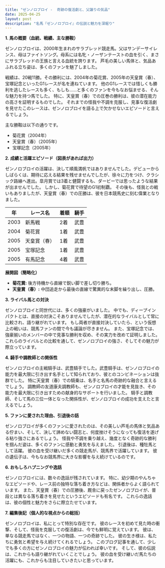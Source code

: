 ```yaml
---
title: "ゼンノロブロイ -  奇跡の復活劇と、父譲りの気品"
date: 2025-04-25
layout: post
description: "名馬『ゼンノロブロイ』の伝説と魅力を深堀り"
---
```


**1. 馬の概要（血統、戦績、主な勝鞍）**

ゼンノロブロイは、2000年生まれのサラブレッド競走馬。父はサンデーサイレンス、母はファイトソング。母系には名牝・ノーザンテーストの血を引く、まさにサラブレッドの王族と言える血統を誇ります。  芦毛の美しい馬体と、気品あふれる立ち姿は、多くのファンを魅了しました。

戦績は、20戦11勝。その勝利には、2004年の菊花賞、2005年の天皇賞（春）、宝塚記念といったG1レースが名を連ねています。  他のG1レースでは惜しくも勝利を逃したレースも多く、もしも……と多くのファンを今もなお悩ませる、そんな魅力を持つ馬でした。  特に、天皇賞（春）での圧巻の勝利は、彼の潜在能力の高さを証明するものでした。  それまでの怪我や不調を克服し、見事な復活劇を見せたこのレースは、ゼンノロブロイを語る上で欠かせないエピソードと言えるでしょう。

主な勝鞍は以下の通りです。

* 菊花賞（2004年）
* 天皇賞（春）（2005年）
* 宝塚記念（2005年）


**2. 成績と活躍エピソード（図表があれば出力）**

ゼンノロブロイの活躍は、決して順風満帆ではありませんでした。デビューからしばらくは、期待に応える結果を残せませんでしたが、徐々に力をつけ、クラシック路線へ進出。皐月賞では3着と健闘するも、ダービーでは思ったような結果が出ませんでした。  しかし、菊花賞で待望のG1初制覇。  その後も、怪我との戦いもありましたが、天皇賞（春）での圧勝は、彼を日本競馬史に刻む偉業となりました。

| 年 | レース名           | 着順 | 騎手       |
|----|--------------------|-----|-------------|
| 2003 | 新馬戦             | 2着 | 武豊       |
| 2004 | 菊花賞             | 1着 | 武豊       |
| 2005 | 天皇賞（春）       | 1着 | 武豊       |
| 2005 | 宝塚記念           | 1着 | 武豊       |
| 2005 | 有馬記念           | 4着 | 武豊       |


**展開図（簡略化）**

* **菊花賞:** 後方待機から直線で鋭い脚で差し切り勝ち。
* **天皇賞（春）:**  中団追走から最後の直線で驚異的な末脚を繰り出し、圧勝。


**3. ライバル馬との対決**

ゼンノロブロイと同世代には、多くの強豪がいました。  中でも、ディープインパクトとは、直接の対決こそありませんでしたが、潜在的なライバルとして常に比較され、語り継がれています。  もし両者が直接対決していたら、という仮想上の戦いは、競馬ファンの間で今も議論が尽きません。  また、宝塚記念では、強豪揃いのメンバーの中で見事な勝利を収め、その実力を改めて証明しました。  これらのライバルとの比較を通して、ゼンノロブロイの強さ、そしてその魅力が際立っています。


**4. 騎手や調教師との関係性**

ゼンノロブロイの主戦騎手は、武豊騎手でした。武豊騎手は、ゼンノロブロイの能力を最大限に引き出す名手として知られており、彼とのコンビネーションは抜群でした。  特に天皇賞（春）での騎乗は、名手と名馬の奇跡的な融合と言えるでしょう。  調教師の友道康夫調教師も、ゼンノロブロイの才能を見抜き、その能力を最大限に引き出すための献身的なサポートを行いました。  騎手と調教師、そして馬の三位一体となった関係性が、ゼンノロブロイの成功を支えたと言えるでしょう。


**5. ファンに愛された理由、引退後の話**

ゼンノロブロイが多くのファンに愛されたのは、その美しい芦毛の馬体と気品ある佇まい、そして、決して諦めない闘志と、何度挫けそうになっても復活を遂げる粘り強さにあるでしょう。  怪我や不調を乗り越え、幾度となく奇跡的な勝利を掴んだ姿は、多くのファンに感動と勇気を与えました。  引退後は、種牡馬として活躍。  彼の血を受け継いだ多くの競走馬が、競馬界で活躍しています。  彼の遺伝子は、今もなお競馬界に大きな影響を与え続けているのです。


**6. おもしろハプニングや逸話**

ゼンノロブロイには、数々の逸話が残されています。  特に、幼少期のやんちゃなエピソードや、レース前の独特な落ち着き方などは、関係者からよく語られています。  また、天皇賞（春）での圧勝後、厩舎に戻ったゼンノロブロイが、普段とは異なる落ち着きを見せたというエピソードも有名です。  これらの逸話は、彼の個性と魅力をさらに際立たせています。


**7. 編集後記（個人的な視点からの総括）**

ゼンノロブロイは、私にとって特別な存在です。  彼のレースを初めて見た時の衝撃、そして、怪我を克服しての復活劇は、今でも鮮明に覚えています。  彼は、単なる競走馬ではなく、一つの物語、一つの奇跡でした。  彼の生き様は、私たちに勇気と希望を与え続けてくれるでしょう。  このブログ記事を通して、少しでも多くの方にゼンノロブロイの魅力が伝われば幸いです。  そして、彼の伝説は、これからも語り継がれていくことでしょう。  彼の血を受け継いだ馬たちの活躍にも、これからも注目していきたいと思っています。
